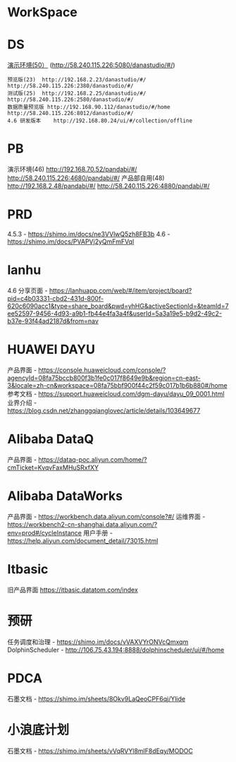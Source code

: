 # WorkSpace

# DS	
  [演示环境(50）](http://192.168.70.50/danastudio/#/) (http://58.240.115.226:5080/danastudio/#/)
	
	预览版(23)	 http://192.168.2.23/danastudio/#/	 http://58.240.115.226:2380/danastudio/#/
	测试版(25)	 http://192.168.2.25/danastudio/#/	 http://58.240.115.226:2580/danastudio/#/
	数据质量预览版	http://192.168.90.112/danastudio/#/home	http://58.240.115.226:8012/danastudio/#/
	4.6 研发版本	http://192.168.80.24/ui/#/collection/offline	
			
			
			
# PB	
  演示环境(46)	 http://192.168.70.52/pandabi/#/	 http://58.240.115.226:4680/pandabi/#/
	产品部自用(48)	 http://192.168.2.48/pandabi/#/	 http://58.240.115.226:4880/pandabi/#/
			
			
			
# PRD	
  4.5.3	-	https://shimo.im/docs/ne3VVlwQ5zh8FB3b
	4.6	-	https://shimo.im/docs/PVAPVj2yQmFmFVql
			
# lanhu	
  4.6 分享页面	-	https://lanhuapp.com/web/#/item/project/board?pid=c4b03331-cbd2-431d-800f-620c6090acc1&type=share_board&pwd=yhHG&activeSectionId=&teamId=7ee52597-9456-4d93-a9b1-fb44e4fa3a4f&userId=5a3a19e5-b9d2-49c2-b37e-93f44ad2187d&from=nav
			
# HUAWEI DAYU	
  产品界面	-	https://console.huaweicloud.com/console/?agencyId=08fa75bccb800f3b1fe0c017f8649e9b&region=cn-east-3&locale=zh-cn&workspace=08fa75bbf900f44c2f59c017b1b6b880#/home
	参考文档	-	https://support.huaweicloud.com/dgm-dayu/dayu_09_0001.html
	业界介绍	-	https://blog.csdn.net/zhanggqianglovec/article/details/103649677
			
			
			
# Alibaba DataQ	
  产品界面	-	https://dataq-poc.aliyun.com/home/?cmTicket=KvqvFaxMHuSRxfXY
			
			
			
# Alibaba DataWorks	
  产品界面	-	https://workbench.data.aliyun.com/console?#/
	运维界面	-	https://workbench2-cn-shanghai.data.aliyun.com/?env=prod#/cycleInstance
	用户手册	-	https://help.aliyun.com/document_detail/73015.html
			
# Itbasic	
  旧产品界面		https://itbasic.datatom.com/index
			
			
# 预研	
  任务调度和治理	-	https://shimo.im/docs/vVAXVYrONVcQmxqm
	DolphinScheduler	-	http://106.75.43.194:8888/dolphinscheduler/ui/#/home
			
			
# PDCA	
  石墨文档	-	https://shimo.im/sheets/8Okv9LaQeoCPF6qj/Ylide
			
			
# 小浪底计划	
  石墨文档	-	https://shimo.im/sheets/vVqRVYl8mlF8dEqy/MODOC
			

